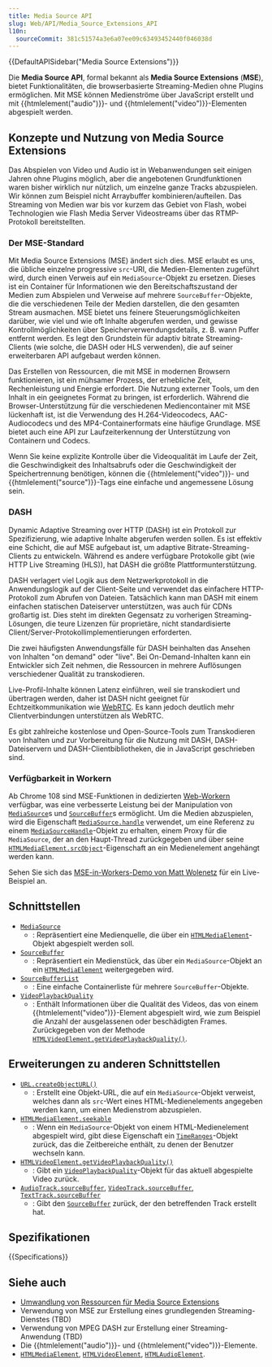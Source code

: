```yaml
---
title: Media Source API
slug: Web/API/Media_Source_Extensions_API
l10n:
  sourceCommit: 381c51574a3e6a07ee09c63493452440f046038d
---
```


{{DefaultAPISidebar("Media Source Extensions")}}

Die **Media Source API**, formal bekannt als **Media Source Extensions** (**MSE**), bietet Funktionalitäten, die browserbasierte Streaming-Medien ohne Plugins ermöglichen. Mit MSE können Medienströme über JavaScript erstellt und mit {{htmlelement("audio")}}- und {{htmlelement("video")}}-Elementen abgespielt werden.

## Konzepte und Nutzung von Media Source Extensions

Das Abspielen von Video und Audio ist in Webanwendungen seit einigen Jahren ohne Plugins möglich, aber die angebotenen Grundfunktionen waren bisher wirklich nur nützlich, um einzelne ganze Tracks abzuspielen. Wir können zum Beispiel nicht Arraybuffer kombinieren/aufteilen. Das Streaming von Medien war bis vor kurzem das Gebiet von Flash, wobei Technologien wie Flash Media Server Videostreams über das RTMP-Protokoll bereitstellten.

### Der MSE-Standard

Mit Media Source Extensions (MSE) ändert sich dies. MSE erlaubt es uns, die übliche einzelne progressive `src`-URI, die Medien-Elementen zugeführt wird, durch einen Verweis auf ein `MediaSource`-Objekt zu ersetzen. Dieses ist ein Container für Informationen wie den Bereitschaftszustand der Medien zum Abspielen und Verweise auf mehrere `SourceBuffer`-Objekte, die die verschiedenen Teile der Medien darstellen, die den gesamten Stream ausmachen. MSE bietet uns feinere Steuerungsmöglichkeiten darüber, wie viel und wie oft Inhalte abgerufen werden, und gewisse Kontrollmöglichkeiten über Speicherverwendungsdetails, z. B. wann Puffer entfernt werden. Es legt den Grundstein für adaptiv bitrate Streaming-Clients (wie solche, die DASH oder HLS verwenden), die auf seiner erweiterbaren API aufgebaut werden können.

Das Erstellen von Ressourcen, die mit MSE in modernen Browsern funktionieren, ist ein mühsamer Prozess, der erhebliche Zeit, Rechenleistung und Energie erfordert. Die Nutzung externer Tools, um den Inhalt in ein geeignetes Format zu bringen, ist erforderlich. Während die Browser-Unterstützung für die verschiedenen Mediencontainer mit MSE lückenhaft ist, ist die Verwendung des H.264-Videocodecs, AAC-Audiocodecs und des MP4-Containerformats eine häufige Grundlage. MSE bietet auch eine API zur Laufzeiterkennung der Unterstützung von Containern und Codecs.

Wenn Sie keine explizite Kontrolle über die Videoqualität im Laufe der Zeit, die Geschwindigkeit des Inhaltsabrufs oder die Geschwindigkeit der Speichertrennung benötigen, können die {{htmlelement("video")}}- und {{htmlelement("source")}}-Tags eine einfache und angemessene Lösung sein.

### DASH

Dynamic Adaptive Streaming over HTTP (DASH) ist ein Protokoll zur Spezifizierung, wie adaptive Inhalte abgerufen werden sollen. Es ist effektiv eine Schicht, die auf MSE aufgebaut ist, um adaptive Bitrate-Streaming-Clients zu entwickeln. Während es andere verfügbare Protokolle gibt (wie HTTP Live Streaming (HLS)), hat DASH die größte Plattformunterstützung.

DASH verlagert viel Logik aus dem Netzwerkprotokoll in die Anwendungslogik auf der Client-Seite und verwendet das einfachere HTTP-Protokoll zum Abrufen von Dateien. Tatsächlich kann man DASH mit einem einfachen statischen Dateiserver unterstützen, was auch für CDNs großartig ist. Dies steht im direkten Gegensatz zu vorherigen Streaming-Lösungen, die teure Lizenzen für proprietäre, nicht standardisierte Client/Server-Protokollimplementierungen erforderten.

Die zwei häufigsten Anwendungsfälle für DASH beinhalten das Ansehen von Inhalten "on demand" oder "live". Bei On-Demand-Inhalten kann ein Entwickler sich Zeit nehmen, die Ressourcen in mehrere Auflösungen verschiedener Qualität zu transkodieren.

Live-Profil-Inhalte können Latenz einführen, weil sie transkodiert und übertragen werden, daher ist DASH nicht geeignet für Echtzeitkommunikation wie [WebRTC](/de/docs/Web/API/WebRTC_API). Es kann jedoch deutlich mehr Clientverbindungen unterstützen als WebRTC.

Es gibt zahlreiche kostenlose und Open-Source-Tools zum Transkodieren von Inhalten und zur Vorbereitung für die Nutzung mit DASH, DASH-Dateiservern und DASH-Clientbibliotheken, die in JavaScript geschrieben sind.

### Verfügbarkeit in Workern

Ab Chrome 108 sind MSE-Funktionen in dedizierten [Web-Workern](/de/docs/Web/API/Web_Workers_API) verfügbar, was eine verbesserte Leistung bei der Manipulation von [`MediaSource`](/de/docs/Web/API/MediaSource)s und [`SourceBuffer`](/de/docs/Web/API/SourceBuffer)s ermöglicht. Um die Medien abzuspielen, wird die Eigenschaft [`MediaSource.handle`](/de/docs/Web/API/MediaSource/handle) verwendet, um eine Referenz zu einem [`MediaSourceHandle`](/de/docs/Web/API/MediaSourceHandle)-Objekt zu erhalten, einem Proxy für die `MediaSource`, der an den Haupt-Thread zurückgegeben und über seine [`HTMLMediaElement.srcObject`](/de/docs/Web/API/HTMLMediaElement/srcObject)-Eigenschaft an ein Medienelement angehängt werden kann.

Sehen Sie sich das [MSE-in-Workers-Demo von Matt Wolenetz](https://wolenetz.github.io/mse-in-workers-demo/mse-in-workers-demo.html) für ein Live-Beispiel an.

## Schnittstellen

- [`MediaSource`](/de/docs/Web/API/MediaSource)
  - : Repräsentiert eine Medienquelle, die über ein [`HTMLMediaElement`](/de/docs/Web/API/HTMLMediaElement)-Objekt abgespielt werden soll.
- [`SourceBuffer`](/de/docs/Web/API/SourceBuffer)
  - : Repräsentiert ein Medienstück, das über ein `MediaSource`-Objekt an ein [`HTMLMediaElement`](/de/docs/Web/API/HTMLMediaElement) weitergegeben wird.
- [`SourceBufferList`](/de/docs/Web/API/SourceBufferList)
  - : Eine einfache Containerliste für mehrere `SourceBuffer`-Objekte.
- [`VideoPlaybackQuality`](/de/docs/Web/API/VideoPlaybackQuality)
  - : Enthält Informationen über die Qualität des Videos, das von einem {{htmlelement("video")}}-Element abgespielt wird, wie zum Beispiel die Anzahl der ausgelassenen oder beschädigten Frames. Zurückgegeben von der Methode [`HTMLVideoElement.getVideoPlaybackQuality()`](/de/docs/Web/API/HTMLVideoElement/getVideoPlaybackQuality).

## Erweiterungen zu anderen Schnittstellen

- [`URL.createObjectURL()`](/de/docs/Web/API/URL/createObjectURL_static)
  - : Erstellt eine Objekt-URL, die auf ein `MediaSource`-Objekt verweist, welches dann als `src`-Wert eines HTML-Medienelements angegeben werden kann, um einen Medienstrom abzuspielen.
- [`HTMLMediaElement.seekable`](/de/docs/Web/API/HTMLMediaElement/seekable)
  - : Wenn ein `MediaSource`-Objekt von einem HTML-Medienelement abgespielt wird, gibt diese Eigenschaft ein [`TimeRanges`](/de/docs/Web/API/TimeRanges)-Objekt zurück, das die Zeitbereiche enthält, zu denen der Benutzer wechseln kann.
- [`HTMLVideoElement.getVideoPlaybackQuality()`](/de/docs/Web/API/HTMLVideoElement/getVideoPlaybackQuality)
  - : Gibt ein [`VideoPlaybackQuality`](/de/docs/Web/API/VideoPlaybackQuality)-Objekt für das aktuell abgespielte Video zurück.
- [`AudioTrack.sourceBuffer`](/de/docs/Web/API/AudioTrack/sourceBuffer), [`VideoTrack.sourceBuffer`](/de/docs/Web/API/VideoTrack/sourceBuffer), [`TextTrack.sourceBuffer`](/de/docs/Web/API/TextTrack/sourceBuffer)
  - : Gibt den [`SourceBuffer`](/de/docs/Web/API/SourceBuffer) zurück, der den betreffenden Track erstellt hat.

## Spezifikationen

{{Specifications}}

## Siehe auch

- [Umwandlung von Ressourcen für Media Source Extensions](/de/docs/Web/API/Media_Source_Extensions_API/Transcoding_assets_for_MSE)
- Verwendung von MSE zur Erstellung eines grundlegenden Streaming-Dienstes (TBD)
- Verwendung von MPEG DASH zur Erstellung einer Streaming-Anwendung (TBD)
- Die {{htmlelement("audio")}}- und {{htmlelement("video")}}-Elemente.
- [`HTMLMediaElement`](/de/docs/Web/API/HTMLMediaElement), [`HTMLVideoElement`](/de/docs/Web/API/HTMLVideoElement), [`HTMLAudioElement`](/de/docs/Web/API/HTMLAudioElement).
